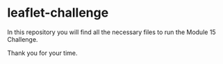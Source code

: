 # leaflet-challenge


In this repository you will find all the necessary files to run the Module 15 Challenge. 

Thank you for your time.
